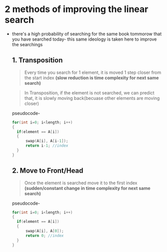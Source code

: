 # 2 methods of improving the linear search

- there's a high probability of searching for the same book tommorow that you have searched today- this same ideology is taken here to improve the searchings
  
  ## 1. Transposition
  > Every time you search for 1 element, it is moved 1 step closer from the start index **(slow reduction is time complexity for next same search)**

  > In Transposition, if the element is not searched, we can predict that, it is slowly moving back(becuase other elements are moving closer)

     pseudocode-
  ```cpp
  for(int i=0; i<length; i++)
  {
    if(element == A[i])
    {
        swap(A[i], A[i-1]);
        return i-1; //index
    }
  }
  ```

  ## 2. Move to Front/Head
  > Once the element is searched move it to the first index **(sudden/constant change in time complexity for next same search)**
    
    pseudocode-
  ```cpp
  for(int i=0; i<length; i++)
  {
    if(element == A[i])
    {
        swap(A[i], A[0]);
        return 0; //index
    }
  }
  ```
